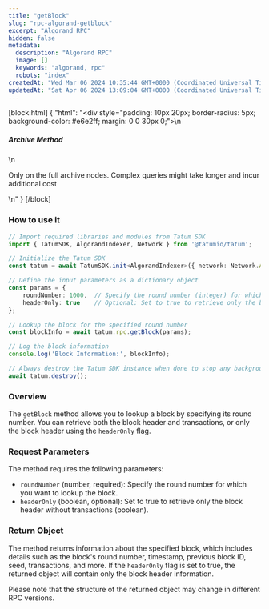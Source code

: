 ```yaml
---
title: "getBlock"
slug: "rpc-algorand-getblock"
excerpt: "Algorand RPC"
hidden: false
metadata: 
  description: "Algorand RPC"
  image: []
  keywords: "algorand, rpc"
  robots: "index"
createdAt: "Wed Mar 06 2024 10:35:44 GMT+0000 (Coordinated Universal Time)"
updatedAt: "Sat Apr 06 2024 13:09:04 GMT+0000 (Coordinated Universal Time)"
---
```

[block:html]
{
  "html": "<div style=\"padding: 10px 20px; border-radius: 5px; background-color: #e6e2ff; margin: 0 0 30px 0;\">\n  <h5>Archive Method</h5>\n  <p>Only on the full archive nodes. Complex queries might take longer and incur additional cost</p>\n</div>"
}
[/block]


### How to use it

```typescript
// Import required libraries and modules from Tatum SDK
import { TatumSDK, AlgorandIndexer, Network } from '@tatumio/tatum';

// Initialize the Tatum SDK
const tatum = await TatumSDK.init<AlgorandIndexer>({ network: Network.ALGORAND_INDEXER });

// Define the input parameters as a dictionary object
const params = {
    roundNumber: 1000,  // Specify the round number (integer) for which you want to lookup the block.
    headerOnly: true    // Optional: Set to true to retrieve only the block header without transactions (boolean).
};

// Lookup the block for the specified round number
const blockInfo = await tatum.rpc.getBlock(params);

// Log the block information
console.log('Block Information:', blockInfo);

// Always destroy the Tatum SDK instance when done to stop any background processes
await tatum.destroy();
```

### Overview

The `getBlock` method allows you to lookup a block by specifying its round number. You can retrieve both the block header and transactions, or only the block header using the `headerOnly` flag.

### Request Parameters

The method requires the following parameters:

- `roundNumber` (number, required): Specify the round number for which you want to lookup the block.
- `headerOnly` (boolean, optional): Set to true to retrieve only the block header without transactions (boolean).

### Return Object

The method returns information about the specified block, which includes details such as the block's round number, timestamp, previous block ID, seed, transactions, and more. If the `headerOnly` flag is set to true, the returned object will contain only the block header information.

Please note that the structure of the returned object may change in different RPC versions.

